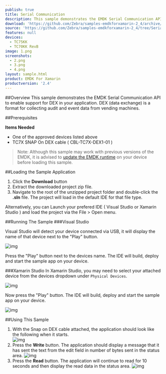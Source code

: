 ```yaml
---
publish: true
title: Serial Communication
description: This sample demonstrates the EMDK Serial Communication API to enable support for DEX in your application. DEX (data exchange) is a format for collecting audit and event data from vending machines.
download: 'https://github.com/Zebra/samples-emdkforxamarin-2_4/archive/SerialCommSample1.zip'
source: 'https://github.com/Zebra/samples-emdkforxamarin-2_4/tree/SerialCommSample1'
features: null
devices:
  - TC75KK
  - TC70KK RevB
image: 1.png
screenshots:
  - 2.png
  - 3.png
  - 4.png
layout: sample.html
product: EMDK For Xamarin
productversion: '2.4'
---
```



##Overview
This sample demonstrates the EMDK Serial Communication API to enable support for DEX in your application. DEX (data exchange) is a format for collecting audit and event data from vending machines.



##Prerequisites

**Items Needed**
* One of the approved devices listed above
* TC7X SNAP On DEX cable ( CBL-TC7X-DEX1-01 )

>Note: Although this sample may work with previous versions of the EMDK, it is advised to [update the EMDK runtime](../../guide/setupDevice/) on your device before loading this sample.

##Loading the Sample Application

1. Click the **Download** button 
2. Extract the downloaded project zip file.
3. Navigate to the root of the unzipped project folder and double-click the **.sln** file. The project will load in the default IDE for that file type.

Alternatively, you can Launch your prefered IDE ( Visual Studio or Xamarin Studio ) and load the project via the File > Open menu.  

##Running The Sample
###Visual Studio

Visual Studio will detect your device connected via USB, it will display the name of that device next to the "Play" button.

![img](../../images/samples/vsPlayButton.png)

Press the "Play" button next to the devices name.  The IDE will build, deploy and start the sample app on your device.

###Xamarin Studio
In Xamarin Studio, you may need to select your attached device from the devices dropdown under `Physical Devices`.

![img](../../images/samples/xs-select-device.png)

Now press the "Play" button. The IDE will build, deploy and start the sample app on your device.

![img](../../images/samples/xsPlayButton.png)

##Using This Sample
1. With the Snap on DEX cable attached, the application should look like the following when it starts.  
  ![img](3.png)  
2. Press the **Write** button. The application should display a message that it has sent the text from the edit field in number of bytes sent in the status area.
  ![img](2.png)    
3.  Press the **Read** button.  The application will continue to read for 10 seconds and then display the read data in the status area.
    ![img](4.png) 
  




















